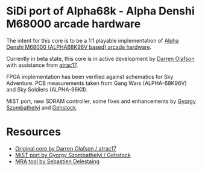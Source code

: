 # SiDi port of Alpha68k - Alpha Denshi M68000 arcade hardware

The intent for this core is to be a 1:1 playable implementation of [Alpha Denshi M68000 (ALPHA68K96V based) arcade hardware](http://www.system16.com/hardware.php?id=884).

Currently in beta state, this core is in active development by [Darren Olafson](https://twitter.com/Darren__O) with assistance from [atrac17](https://github.com/atrac17).

FPGA implementation has been verified against schematics for Sky Adventure. PCB measurements taken from Gang Wars (ALPHA-68K96V) and Sky Soldiers (ALPHA-96KII).

MiST port, new SDRAM controller, some fixes and enhancements by [Gyorgy Szombathelyi](https://github.com/gyurco) and [Gehstock](https://github.com/Gehstock).

# Resources

- [Original core by Darren Olafson / atrac17](https://github.com/va7deo/alpha68k)
- [MiST port by Gyorgy Szombathelyi / Gehstock](https://github.com/Gehstock/Mist_FPGA/tree/master/Arcade_MiST/Alpha%20Densi%20M68000%20Hardware)
- [MRA tool by Sebastien Delestaing](https://github.com/sebdel/mra-tools-c) 

